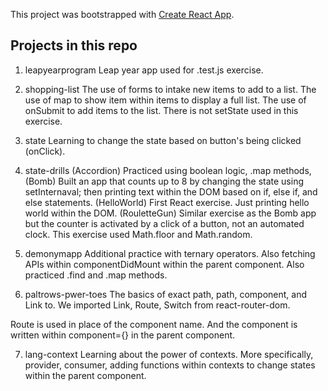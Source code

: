 This project was bootstrapped with [Create React App](https://github.com/facebook/create-react-app).

## Projects in this repo

1. leapyearprogram
Leap year app used for .test.js exercise.

2. shopping-list
The use of forms to intake new items to add to a list.
The use of map to show item within items to display a full list.
The use of onSubmit to add items to the list.
There is not setState used in this exercise.

3. state
Learning to change the state based on button's being clicked (onClick).

4. state-drills
(Accordion) Practiced using boolean logic, .map methods, 
(Bomb) Built an app that counts up to 8 by changing the state using setInternaval; then printing text within the DOM based on if, else if, and else statements.
(HelloWorld) First React exercise. Just printing hello world within the DOM.
(RouletteGun) Similar exercise as the Bomb app but the counter is activated by a click of a button, not an automated clock. This exercise used Math.floor and Math.random.

5. demonymapp
Additional practice with ternary operators. Also fetching APIs within componentDidMount within the parent component. Also practiced .find and .map methods.

6. paltrows-pwer-toes
The basics of exact path, path, component, and Link to.
We imported Link, Route, Switch from react-router-dom.

Route is used in place of the component name. And the component is written within component={} in the parent component.

7. lang-context
Learning about the power of contexts. More specifically, provider, consumer, adding functions within contexts to change states within the parent component.
